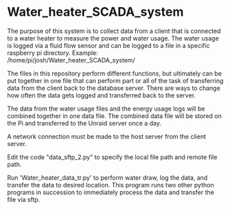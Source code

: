 # Water_heater_SCADA_system
The purpose of this system is to collect data from a client that is connected to a water heater to measure the power and water usage. The water usage is logged via a fluid flow sensor and can be logged to a file in a specific raspberry pi directory. Example: /home/pi/josh/Water_heater_SCADA_system/

The files in this repository perform different functions, but ultimately can be put together in one file that can perform part or all of the task of transferring data from the client back to the database server. There are ways to change how often the data gets logged and transferred back to the server. 

The data from the water usage files and the energy usage logs will be combined together in one data file. The combined data file will be stored on the Pi and transferred to the Unraid server once a day.

A network connection must be made to the host server from the client server. 

Edit the code "data_sftp_2.py" to specify the local file path and remote file path. 


Run 'Water_heater_data_tr.py' to perform water draw, log the data, and transfer the data to desired location. This program runs two other python programs in succession to immediately process the data and transfer the file via sftp. 


